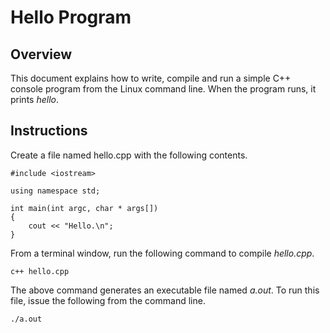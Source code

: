 # Hello Program

## Overview

This document explains how to write, compile and run a simple C++ console program
from the Linux command line.
When the program runs, it prints _hello_.

## Instructions

Create a file named hello.cpp with the following contents.

````
#include <iostream>

using namespace std;

int main(int argc, char * args[])
{
    cout << "Hello.\n";
}
````

From a terminal window, run the following command to compile _hello.cpp_.

    c++ hello.cpp

The above command generates an executable file named _a.out_.
To run this file, issue the following from the command line.

    ./a.out

